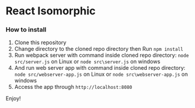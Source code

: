 # React Isomorphic

### How to install

1. Clone this repository
2. Change directory to the cloned repo directory then Run `npm install`
3. Run webpack server with command inside cloned repo directory: `node src/server.js` on Linux or `node src\server.js` on windows
4. And run web server app with command  inside cloned repo directory: `node src/webserver-app.js` on Linux or `node
src\webserver-app.js` on windows
5. Access the app through `http://localhost:8080`

Enjoy!
